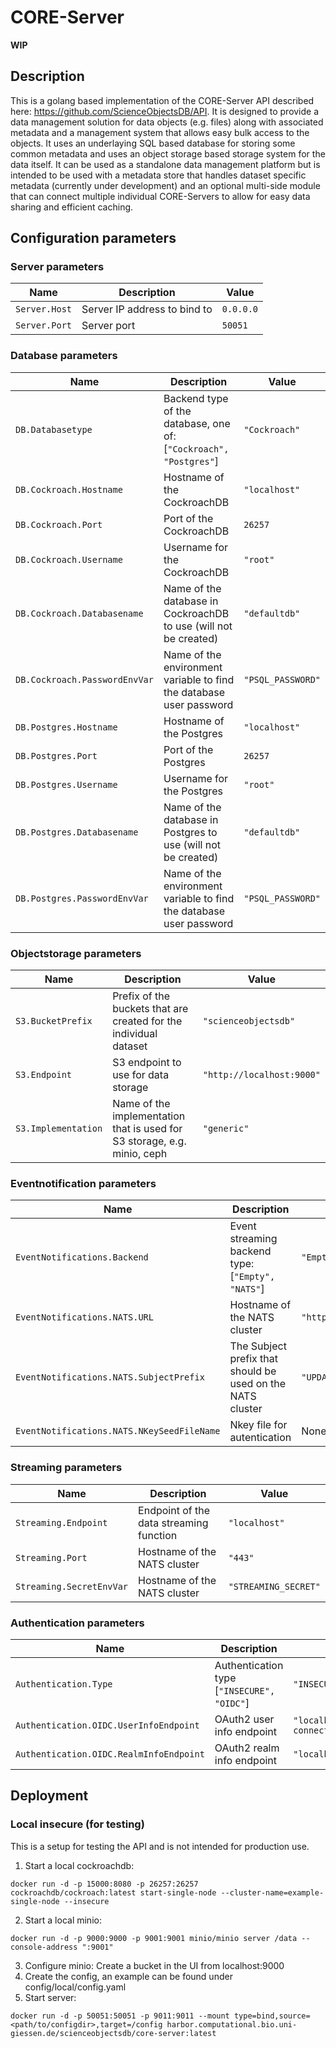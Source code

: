 # CORE-Server

**WIP**

## Description

This is a golang based implementation of the CORE-Server API described here: https://github.com/ScienceObjectsDB/API. It is designed to provide a data management solution for data objects (e.g. files) along with associated metadata and a management system that allows easy bulk access to the objects. It uses an underlaying SQL based database for storing some common metadata and uses an object storage based storage system for the data itself. It can be used as a standalone data management platform but is intended to be used with a metadata store that handles dataset specific metadata (currently under development) and an optional multi-side module that can connect multiple individual CORE-Servers to allow for easy data sharing and efficient caching.

## Configuration parameters

### Server parameters

| Name          | Description                  | Value     |
| ------------- | ---------------------------- | --------- |
| `Server.Host` | Server IP address to bind to | `0.0.0.0` |
| `Server.Port` | Server port                  | `50051`   |

### Database parameters

| Name                          | Description                                                         | Value             |
| ----------------------------- | ------------------------------------------------------------------- | ----------------- |
| `DB.Databasetype`             | Backend type of the database, one of: [`"Cockroach", "Postgres"`]   | `"Cockroach"`     |
| `DB.Cockroach.Hostname`       | Hostname of the CockroachDB                                         | `"localhost"`     |
| `DB.Cockroach.Port`           | Port of the CockroachDB                                             | `26257`           |
| `DB.Cockroach.Username`       | Username for the CockroachDB                                        | `"root"`          |
| `DB.Cockroach.Databasename`   | Name of the database in CockroachDB to use (will not be created)    | `"defaultdb"`     |
| `DB.Cockroach.PasswordEnvVar` | Name of the environment variable to find the database user password | `"PSQL_PASSWORD"` |
| `DB.Postgres.Hostname`        | Hostname of the Postgres                                            | `"localhost"`     |
| `DB.Postgres.Port`            | Port of the Postgres                                                | `26257`           |
| `DB.Postgres.Username`        | Username for the Postgres                                           | `"root"`          |
| `DB.Postgres.Databasename`    | Name of the database in Postgres to use (will not be created)       | `"defaultdb"`     |
| `DB.Postgres.PasswordEnvVar`  | Name of the environment variable to find the database user password | `"PSQL_PASSWORD"` |

### Objectstorage parameters

| Name                | Description                                                              | Value                     |
| ------------------- | ------------------------------------------------------------------------ | ------------------------- |
| `S3.BucketPrefix`   | Prefix of the buckets that are created for the individual dataset        | `"scienceobjectsdb"`      |
| `S3.Endpoint`       | S3 endpoint to use for data storage                                      | `"http://localhost:9000"` |
| `S3.Implementation` | Name of the implementation that is used for S3 storage, e.g. minio, ceph | `"generic"`               |

### Eventnotification parameters

| Name                                       | Description                                                | Value                     |
| ------------------------------------------ | ---------------------------------------------------------- | ------------------------- |
| `EventNotifications.Backend`               | Event streaming backend type: [`"Empty", "NATS"`]          | `"Empty"`                 |
| `EventNotifications.NATS.URL`              | Hostname of the NATS cluster                               | `"http://localhost:4222"` |
| `EventNotifications.NATS.SubjectPrefix`    | The Subject prefix that should be used on the NATS cluster | `"UPDATES"`               |
| `EventNotifications.NATS.NKeySeedFileName` | Nkey file for autentication                                | None                      |

### Streaming parameters

| Name                     | Description                             | Value                |
| ------------------------ | --------------------------------------- | -------------------- |
| `Streaming.Endpoint`     | Endpoint of the data streaming function | `"localhost"`        |
| `Streaming.Port`         | Hostname of the NATS cluster            | `"443"`              |
| `Streaming.SecretEnvVar` | Hostname of the NATS cluster            | `"STREAMING_SECRET"` |

### Authentication parameters

| Name                                    | Description                                | Value                                                                        |
| --------------------------------------- | ------------------------------------------ | ---------------------------------------------------------------------------- |
| `Authentication.Type`                   | Authentication type [`"INSECURE", "OIDC"`] | `"INSECURE"`                                                                 |
| `Authentication.OIDC.UserInfoEndpoint`  | OAuth2 user info endpoint                  | `"localhost:9051/auth/realms/DEFAULTREALM/protocol/openid-connect/userinfo"` |
| `Authentication.OIDC.RealmInfoEndpoint` | OAuth2 realm info endpoint                 | `"localhost:9051/auth/realms/DEFAULTREALM"`                                  |

## Deployment

### Local insecure (for testing)

This is a setup for testing the API and is not intended for production use.

1. Start a local cockroachdb:

```
docker run -d -p 15000:8080 -p 26257:26257 cockroachdb/cockroach:latest start-single-node --cluster-name=example-single-node --insecure
```

2. Start a local minio:

```
docker run -d -p 9000:9000 -p 9001:9001 minio/minio server /data --console-address ":9001"
```

3. Configure minio: Create a bucket in the UI from localhost:9000
4. Create the config, an example can be found under config/local/config.yaml
5. Start server:

```
docker run -d -p 50051:50051 -p 9011:9011 --mount type=bind,source=<path/to/configdir>,target=/config harbor.computational.bio.uni-giessen.de/scienceobjectsdb/core-server:latest
```
